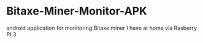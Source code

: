 # Bitaxe-Miner-Monitor-APK
android application for monitoring Bitaxe miner I have at home via Rasberry PI 3
